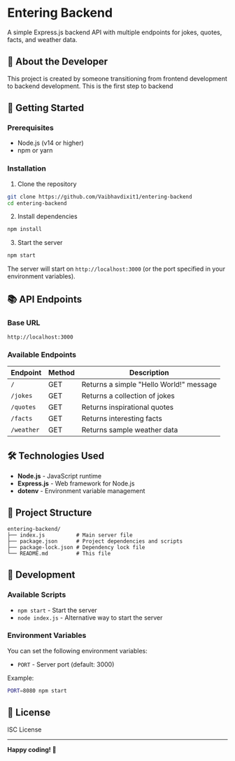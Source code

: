 # Entering Backend

A simple Express.js backend API with multiple endpoints for jokes, quotes, facts, and weather data.

## 🎯 About the Developer

This project is created by someone transitioning from frontend development to backend development. This is the first step to backend 

## 🚀 Getting Started

### Prerequisites
- Node.js (v14 or higher)
- npm or yarn

### Installation

1. Clone the repository
```bash
git clone https://github.com/Vaibhavdixit1/entering-backend
cd entering-backend
```

2. Install dependencies
```bash
npm install
```

3. Start the server
```bash
npm start
```

The server will start on `http://localhost:3000` (or the port specified in your environment variables).

## 📚 API Endpoints

### Base URL
```
http://localhost:3000
```

### Available Endpoints

| Endpoint | Method | Description |
|----------|--------|-------------|
| `/` | GET | Returns a simple "Hello World!" message |
| `/jokes` | GET | Returns a collection of jokes |
| `/quotes` | GET | Returns inspirational quotes |
| `/facts` | GET | Returns interesting facts |
| `/weather` | GET | Returns sample weather data |

## 🛠️ Technologies Used

- **Node.js** - JavaScript runtime
- **Express.js** - Web framework for Node.js
- **dotenv** - Environment variable management

## 📁 Project Structure

```
entering-backend/
├── index.js          # Main server file
├── package.json      # Project dependencies and scripts
├── package-lock.json # Dependency lock file
└── README.md         # This file
```

## 🔧 Development

### Available Scripts

- `npm start` - Start the server
- `node index.js` - Alternative way to start the server

### Environment Variables

You can set the following environment variables:

- `PORT` - Server port (default: 3000)

Example:
```bash
PORT=8080 npm start
```

## 📝 License

ISC License

---

**Happy coding! 🎉**
